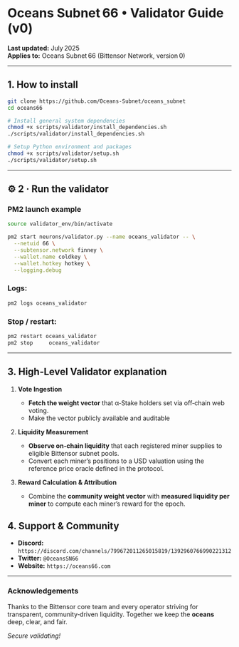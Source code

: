 # Oceans Subnet 66 • Validator Guide (v0)

**Last updated:** July 2025  
**Applies to:** Oceans Subnet 66 (Bittensor Network, version 0)

---

## 1. How to install

```bash
git clone https://github.com/Oceans-Subnet/oceans_subnet
cd oceans66

# Install general system dependencies
chmod +x scripts/validator/install_dependencies.sh
./scripts/validator/install_dependencies.sh

# Setup Python environment and packages
chmod +x scripts/validator/setup.sh
./scripts/validator/setup.sh
```

---

## ⚙️ 2 · Run the validator

### PM2 launch example

```bash
source validator_env/bin/activate   

pm2 start neurons/validator.py --name oceans_validator -- \
  --netuid 66 \
  --subtensor.network finney \
  --wallet.name coldkey \
  --wallet.hotkey hotkey \
  --logging.debug
```

### Logs:

```bash
pm2 logs oceans_validator
```

### Stop / restart:

```bash
pm2 restart oceans_validator
pm2 stop     oceans_validator
```
---

## 3. High‑Level Validator explanation

1. **Vote Ingestion**  
   * **Fetch the weight vector** that α‑Stake holders set via off‑chain web voting.  
   * Make the vector publicly available and auditable

2. **Liquidity Measurement**  
   * **Observe on‑chain liquidity** that each registered miner supplies to eligible Bittensor subnet pools.  
   * Convert each miner’s positions to a USD valuation using the reference price oracle defined in the protocol.

3. **Reward Calculation & Attribution**  
   * Combine the **community weight vector** with **measured liquidity per miner** to compute each miner’s reward for the epoch.  



## 4. Support & Community
* **Discord:** `https://discord.com/channels/799672011265015819/1392960766990221312`  
* **Twitter:** `@OceansSN66`  
* **Website:** `https://oceans66.com`

---

### Acknowledgements
Thanks to the Bittensor core team and every operator striving for transparent, community‑driven liquidity. Together we keep the **oceans** deep, clear, and fair.

*Secure validating!*  

